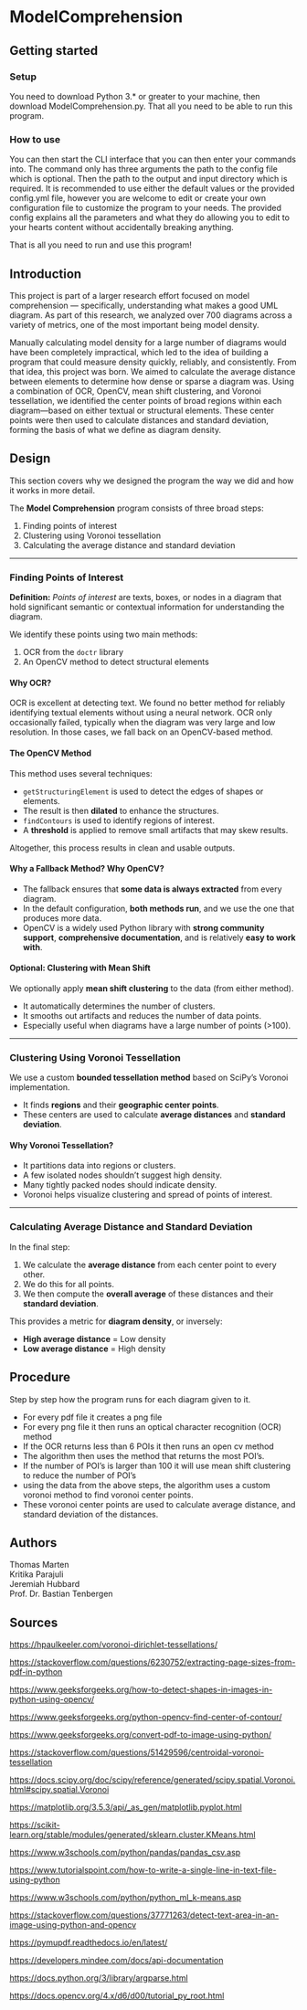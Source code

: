 # ModelComprehension

## Getting started

### Setup
You need to download Python 3.* or greater to your machine, then download ModelComprehension.py. That all you need
to be able to run this program.

### How to use
You can then start the CLI interface that you can then enter your commands into. The command only has three arguments
the path to the config file which is optional. Then the path to the output and input directory which is required. It is recommended 
to use either the default values or the provided config.yml file, however you are welcome to edit or create your own configuration file
to customize the program to your needs. The provided config explains all the parameters and what they do allowing you to edit to your
hearts content without accidentally breaking anything.

That is all you need to run and use this program!

## Introduction
This project is part of a larger research effort focused on model comprehension — specifically, understanding what makes a good UML diagram.
As part of this research, we analyzed over 700 diagrams across a variety of metrics, one of the most important being model density.

Manually calculating model density for a large number of diagrams would have been completely impractical, 
which led to the idea of building a program that could measure density quickly, reliably, and consistently. 
From that idea, this project was born. We aimed to calculate the average distance between elements to determine how dense or sparse a diagram was. 
Using a combination of OCR, OpenCV, mean shift clustering, and Voronoi tessellation, we identified the center points of broad regions within each 
diagram—based on either textual or structural elements. These center points were then used to calculate distances and standard deviation, 
forming the basis of what we define as diagram density.

## Design

This section covers why we designed the program the way we did and how it works in more detail.

The **Model Comprehension** program consists of three broad steps:  
1. Finding points of interest  
2. Clustering using Voronoi tessellation  
3. Calculating the average distance and standard deviation  

---

### Finding Points of Interest

**Definition:** *Points of interest* are texts, boxes, or nodes in a diagram that hold significant semantic or contextual information for understanding the diagram.

We identify these points using two main methods:

1. OCR from the `doctr` library  
2. An OpenCV method to detect structural elements  

#### Why OCR?

OCR is excellent at detecting text. We found no better method for reliably identifying textual elements without using a neural network. OCR only occasionally failed, typically when the diagram was very large and low resolution. In those cases, we fall back on an OpenCV-based method.

#### The OpenCV Method

This method uses several techniques:

- `getStructuringElement` is used to detect the edges of shapes or elements.
- The result is then **dilated** to enhance the structures.
- `findContours` is used to identify regions of interest.
- A **threshold** is applied to remove small artifacts that may skew results.

Altogether, this process results in clean and usable outputs.

#### Why a Fallback Method? Why OpenCV?

- The fallback ensures that **some data is always extracted** from every diagram.
- In the default configuration, **both methods run**, and we use the one that produces more data.
- OpenCV is a widely used Python library with **strong community support**, **comprehensive documentation**, and is relatively **easy to work with**.

#### Optional: Clustering with Mean Shift

We optionally apply **mean shift clustering** to the data (from either method).

- It automatically determines the number of clusters.
- It smooths out artifacts and reduces the number of data points.
- Especially useful when diagrams have a large number of points (>100).

---

### Clustering Using Voronoi Tessellation

We use a custom **bounded tessellation method** based on SciPy’s Voronoi implementation.

- It finds **regions** and their **geographic center points**.
- These centers are used to calculate **average distances** and **standard deviation**.

#### Why Voronoi Tessellation?

- It partitions data into regions or clusters.
- A few isolated nodes shouldn’t suggest high density.
- Many tightly packed nodes should indicate density.
- Voronoi helps visualize clustering and spread of points of interest.

---

### Calculating Average Distance and Standard Deviation

In the final step:

1. We calculate the **average distance** from each center point to every other.
2. We do this for all points.
3. We then compute the **overall average** of these distances and their **standard deviation**.

This provides a metric for **diagram density**, or inversely:

- **High average distance** = Low density  
- **Low average distance** = High density

## Procedure

Step by step how the program runs for each diagram given to it.

* For every pdf file it creates a png file
* For every png file it then runs an optical character recognition (OCR)  method
* If the OCR returns less than 6 POIs it then runs an open cv method
* The algorithm then uses the method that returns the most POI’s.
* If the number of POI’s is larger than 100 it will use mean shift clustering to reduce the number of POI’s
* using the data from the above steps, the algorithm uses a custom voronoi method to find voronoi center points. 
* These voronoi center points are used to calculate average distance, and standard deviation of the distances.


## Authors
Thomas Marten <br>
Kritika Parajuli <br>
Jeremiah Hubbard <br>
Prof. Dr. Bastian Tenbergen <br>

## Sources
https://hpaulkeeler.com/voronoi-dirichlet-tessellations/ <br>

https://stackoverflow.com/questions/6230752/extracting-page-sizes-from-pdf-in-python <br>

https://www.geeksforgeeks.org/how-to-detect-shapes-in-images-in-python-using-opencv/ <br>

https://www.geeksforgeeks.org/python-opencv-find-center-of-contour/ <br>

https://www.geeksforgeeks.org/convert-pdf-to-image-using-python/ <br>

https://stackoverflow.com/questions/51429596/centroidal-voronoi-tessellation <br>

https://docs.scipy.org/doc/scipy/reference/generated/scipy.spatial.Voronoi.html#scipy.spatial.Voronoi <br>

https://matplotlib.org/3.5.3/api/_as_gen/matplotlib.pyplot.html <br>

https://scikit-learn.org/stable/modules/generated/sklearn.cluster.KMeans.html <br>

https://www.w3schools.com/python/pandas/pandas_csv.asp <br>

https://www.tutorialspoint.com/how-to-write-a-single-line-in-text-file-using-python <br>

https://www.w3schools.com/python/python_ml_k-means.asp <br>

https://stackoverflow.com/questions/37771263/detect-text-area-in-an-image-using-python-and-opencv <br>

https://pymupdf.readthedocs.io/en/latest/ <br>

https://developers.mindee.com/docs/api-documentation <br>

https://docs.python.org/3/library/argparse.html <br>

https://docs.opencv.org/4.x/d6/d00/tutorial_py_root.html <br>
